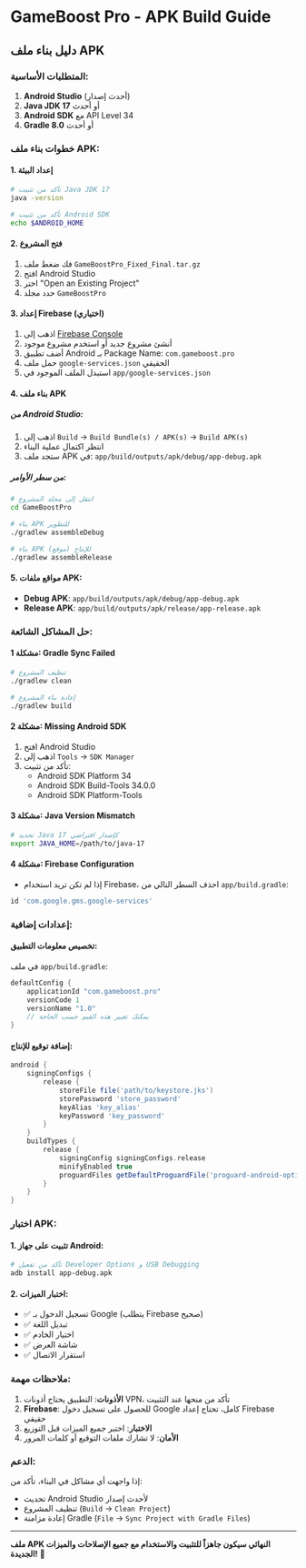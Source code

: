 # GameBoost Pro - APK Build Guide

## دليل بناء ملف APK

### المتطلبات الأساسية:
1. **Android Studio** (أحدث إصدار)
2. **Java JDK 17** أو أحدث
3. **Android SDK** مع API Level 34
4. **Gradle 8.0** أو أحدث

### خطوات بناء ملف APK:

#### 1. إعداد البيئة
```bash
# تأكد من تثبيت Java JDK 17
java -version

# تأكد من تثبيت Android SDK
echo $ANDROID_HOME
```

#### 2. فتح المشروع
1. فك ضغط ملف `GameBoostPro_Fixed_Final.tar.gz`
2. افتح Android Studio
3. اختر "Open an Existing Project"
4. حدد مجلد `GameBoostPro`

#### 3. إعداد Firebase (اختياري)
1. اذهب إلى [Firebase Console](https://console.firebase.google.com/)
2. أنشئ مشروع جديد أو استخدم مشروع موجود
3. أضف تطبيق Android بـ Package Name: `com.gameboost.pro`
4. حمل ملف `google-services.json` الحقيقي
5. استبدل الملف الموجود في `app/google-services.json`

#### 4. بناء ملف APK

##### من Android Studio:
1. اذهب إلى `Build` → `Build Bundle(s) / APK(s)` → `Build APK(s)`
2. انتظر اكتمال عملية البناء
3. ستجد ملف APK في: `app/build/outputs/apk/debug/app-debug.apk`

##### من سطر الأوامر:
```bash
# انتقل إلى مجلد المشروع
cd GameBoostPro

# بناء APK للتطوير
./gradlew assembleDebug

# بناء APK للإنتاج (موقع)
./gradlew assembleRelease
```

#### 5. مواقع ملفات APK:
- **Debug APK**: `app/build/outputs/apk/debug/app-debug.apk`
- **Release APK**: `app/build/outputs/apk/release/app-release.apk`

### حل المشاكل الشائعة:

#### مشكلة 1: Gradle Sync Failed
```bash
# تنظيف المشروع
./gradlew clean

# إعادة بناء المشروع
./gradlew build
```

#### مشكلة 2: Missing Android SDK
1. افتح Android Studio
2. اذهب إلى `Tools` → `SDK Manager`
3. تأكد من تثبيت:
   - Android SDK Platform 34
   - Android SDK Build-Tools 34.0.0
   - Android SDK Platform-Tools

#### مشكلة 3: Java Version Mismatch
```bash
# تحديد Java 17 كإصدار افتراضي
export JAVA_HOME=/path/to/java-17
```

#### مشكلة 4: Firebase Configuration
- إذا لم تكن تريد استخدام Firebase، احذف السطر التالي من `app/build.gradle`:
```gradle
id 'com.google.gms.google-services'
```

### إعدادات إضافية:

#### تخصيص معلومات التطبيق:
في ملف `app/build.gradle`:
```gradle
defaultConfig {
    applicationId "com.gameboost.pro"
    versionCode 1
    versionName "1.0"
    // يمكنك تغيير هذه القيم حسب الحاجة
}
```

#### إضافة توقيع للإنتاج:
```gradle
android {
    signingConfigs {
        release {
            storeFile file('path/to/keystore.jks')
            storePassword 'store_password'
            keyAlias 'key_alias'
            keyPassword 'key_password'
        }
    }
    buildTypes {
        release {
            signingConfig signingConfigs.release
            minifyEnabled true
            proguardFiles getDefaultProguardFile('proguard-android-optimize.txt'), 'proguard-rules.pro'
        }
    }
}
```

### اختبار APK:

#### 1. تثبيت على جهاز Android:
```bash
# تأكد من تفعيل Developer Options و USB Debugging
adb install app-debug.apk
```

#### 2. اختبار الميزات:
- ✅ تسجيل الدخول بـ Google (يتطلب Firebase صحيح)
- ✅ تبديل اللغة
- ✅ اختيار الخادم
- ✅ شاشة العرض
- ✅ استقرار الاتصال

### ملاحظات مهمة:

1. **الأذونات**: التطبيق يحتاج أذونات VPN، تأكد من منحها عند التثبيت
2. **Firebase**: للحصول على تسجيل دخول Google كامل، تحتاج إعداد Firebase حقيقي
3. **الاختبار**: اختبر جميع الميزات قبل التوزيع
4. **الأمان**: لا تشارك ملفات التوقيع أو كلمات المرور

### الدعم:
إذا واجهت أي مشاكل في البناء، تأكد من:
- تحديث Android Studio لأحدث إصدار
- تنظيف المشروع (`Build` → `Clean Project`)
- إعادة مزامنة Gradle (`File` → `Sync Project with Gradle Files`)

---

**ملف APK النهائي سيكون جاهزاً للتثبيت والاستخدام مع جميع الإصلاحات والميزات الجديدة!** 🚀

